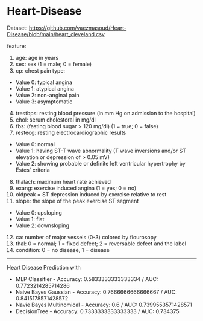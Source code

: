 # Heart-Disease
Dataset: https://github.com/vaezmasoud/Heart-Disease/blob/main/heart_cleveland.csv

feature:
1.	age: age in years
2.	sex: sex (1 = male; 0 = female)
3.	cp: chest pain type:
+ Value 0: typical angina
+ Value 1: atypical angina
+ Value 2: non-anginal pain
+ Value 3: asymptomatic
4.	trestbps: resting blood pressure (in mm Hg on admission to the hospital)
5.	chol: serum cholestoral in mg/dl
6.	fbs: (fasting blood sugar > 120 mg/dl) (1 = true; 0 = false)
7.	restecg: resting electrocardiographic results
+ Value 0: normal
+ Value 1: having ST-T wave abnormality (T wave inversions and/or ST elevation or depression of > 0.05 mV)
+ Value 2: showing probable or definite left ventricular hypertrophy by Estes' criteria
8.	thalach: maximum heart rate achieved
9.	exang: exercise induced angina (1 = yes; 0 = no)
10.	oldpeak = ST depression induced by exercise relative to rest
11.	slope: the slope of the peak exercise ST segment
+ Value 0: upsloping
+ Value 1: flat
+ Value 2: downsloping
12.	ca: number of major vessels (0-3) colored by flourosopy
13.	thal: 0 = normal; 1 = fixed defect; 2 = reversable defect
and the label
14.	condition: 0 = no disease, 1 = disease
----------------------------------
Heart Disease Prediction with
+ MLP Classifier - Accuracy: 0.5833333333333334 / AUC: 0.7723214285714286
+ Naive Bayes Gaussian - Accuracy: 0.7666666666666667 / AUC: 0.8415178571428572
+ Navie Bayes Multinomical - Accuracy: 0.6 / AUC: 0.7399553571428571
+ DecisionTree - Accuracy: 0.7333333333333333 / AUC: 0.734375
